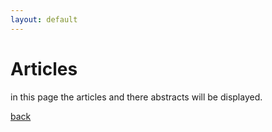 ```yaml
---
layout: default
---
```

# Articles

in this page the articles and there abstracts will be displayed.

[back](./)